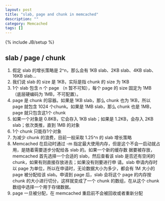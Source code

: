 ```yaml
---
layout: post
title: "slab, page and chunk in memcached"
description: ""
category: Memcached
tags: []
---
```

{% include JB/setup %}

## slab / page / chunk

1. 假定 slab 的增长策略是 2^n，那么会有 1KB slab、2KB slab、4KB slab、16KB slab...
2. 我们说 slab 的 size 是 1KB，实际是指 chunk 的 size 为 1KB
3. 1个 slab 包含 n 个 page （n 暂不可知），每个 page 的 size 固定为 1MB （底层硬编码为 1MB，不可配置）。
4. page 是 chunk 的容器。如果是 1KB slab，那么 chunk 也为 1KB，所以 page 就包含 1024 个chunk。如果是 1MB slab，那么 chunk 也是 1MB，page 就只包含这1个 chunk
5. 如果一个对象是 0.8KB，它会存入 1KB slab；如果是 1.2KB，会存入 2KB slab；依次类推，直到 1MB 的对象
6. 1个 chunk 只能存1个对象
7. 为减少 chunk 的浪费，目前一般采取 1.25^n 的 slab 增长策略
8. Memcached 在启动时通过 \-m 指定最大使用内存，但是这个不会一启动就占用，是随着需要逐步分配给各 slab 的。如果一个新的缓存数 据要被存放，memcached 首先选择一个合适的 slab，然后查看该 slab 是否还有空闲的 chunk，如果有则直接存放进去；如果没有则要进行申 请。slab 申请内存时以 page 为单位，所以在申请时，无论数据大小为多少，都会有 1M 大小的 page 被分配给该 slab。申请到 page 后，slab 会将这个 page 的内存按 chunk 的大小进行切分，这样就变成了一个 chunk 的数组，在从这个 chunk 数组中选择一个用于存储数据。
9. page 一旦被分配，在 memcached 重启前不会被回收或者重新分配


